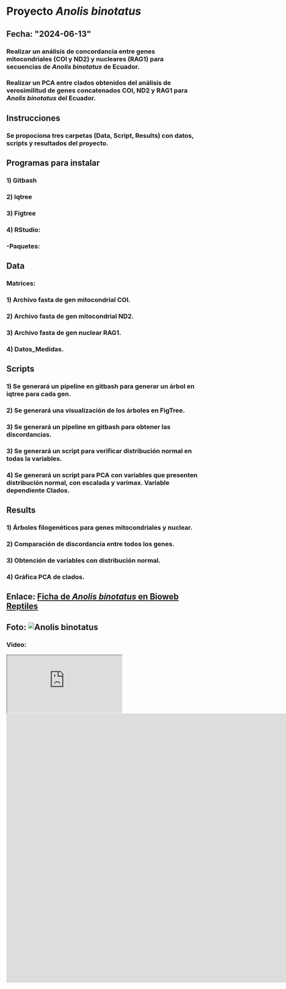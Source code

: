 # Proyecto ***Anolis binotatus***

Fecha: "2024-06-13"
---
### Realizar un análisis de concordancia entre genes mitocondriales (COI y ND2) y nucleares (RAG1) para secuencias de ***Anolis binotatus*** de Ecuador.

### Realizar un PCA entre clados obtenidos del análisis de verosimilitud de genes concatenados COI, ND2 y RAG1 para ***Anolis binotatus*** del Ecuador.

## **Instrucciones**
### Se propociona tres carpetas (Data, Script, Results) con datos, scripts y resultados del proyecto.


## **Programas para instalar**
### 1) Gitbash
### 2) Iqtree
### 3) Figtree
### 4) RStudio:
###           -Paquetes:



## **Data**

### Matrices:

### 1) Archivo fasta de gen mitocondrial COI.
### 2) Archivo fasta de gen mitocondrial ND2.
### 3) Archivo fasta de gen nuclear RAG1.
### 4) Datos_Medidas.

## **Scripts**

### 1) Se generará un pipeline en gitbash para generar un árbol en iqtree para cada gen.
### 2) Se generará una visualización de los árboles en FigTree.
### 3) Se generará un pipeline en gitbash para obtener las discordancias.
### 3) Se generará un script para verificar distribución normal en todas la variables.
### 4) Se generará un script para PCA con variables que presenten distribución normal, con escalada y varimax. Variable dependiente Clados.

## **Results**

### 1) Árboles filogenéticos para genes mitocondriales y nuclear. 
### 2) Comparación de discordancia entre todos los genes.
### 3) Obtención de variables con distribución normal.
### 4) Gráfica PCA de clados.   

## **Enlace:** [Ficha de ***Anolis binotatus*** en Bioweb Reptiles](https://bioweb.bio/faunaweb/reptiliaweb/FichaEspecie/Anolis%20binotatus)


## **Foto:** ![Anolis binotatus](https://multimedia20stg.blob.core.windows.net/especies/anolis%20binotatus%20cabeza.jpg)  


### **Video:**

<iframe src="https://www.youtube.com/embed/xergwp-WwuA" data-external= "1"> </iframe> 


<iframe width="1536" height="703" src="https://www.youtube.com/embed/xergwp-WwuA" title="Anolis manco" frameborder="0" allow="accelerometer; autoplay; clipboard-write; encrypted-media; gyroscope; picture-in-picture; web-share" referrerpolicy="strict-origin-when-cross-origin" allowfullscreen></iframe>

